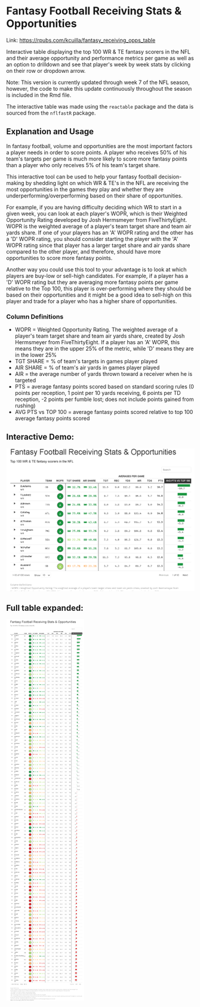 # Fantasy Football Receiving Stats & Opportunities

Link:  https://rpubs.com/kcuilla/fantasy_receiving_opps_table

Interactive table displaying the top 100 WR & TE fantasy scorers in the NFL and their average opportunity and performance metrics per game as well as an option to drilldown and see that player's week by week stats by clicking on their row or dropdown arrow.

Note: This version is currently updated through week 7 of the NFL season, however, the code to make this update continuously throughout the season is included in the Rmd file.

The interactive table was made using the `reactable` package and the data is sourced from the `nflfastR` package.

## Explanation and Usage

In fantasy football, volume and opportunities are the most important factors a player needs in order to score points. A player who receives 50% of his team's targets per game is much more likely to score more fantasy points than a player who only receives 5% of his team's target share. 

This interactive tool can be used to help your fantasy football decision-making by shedding light on which WR & TE's in the NFL are receiving the most opportunities in the games they play and whether they are underperforming/overperforming based on their share of opportunities. 

For example, if you are having difficulty deciding which WR to start in a given week, you can look at each player's WOPR, which is their Weighted Opportunity Rating developed by Josh Hermsmeyer from FiveThirtyEight. WOPR is the weighted average of a player's team target share and team air yards share. If one of your players has an 'A' WOPR rating and the other has a 'D' WOPR rating, you should consider starting the player with the 'A' WOPR rating since that player has a larger target share and air yards share compared to the other player, and therefore, should have more opportunities to score more fantasy points.

Another way you could use this tool to your advantage is to look at which players are buy-low or sell-high candidates. For example, if a player has a 'D' WOPR rating but they are averaging more fantasy points per game relative to the Top 100, this player is over-performing where they should be based on their opportunities and it might be a good idea to sell-high on this player and trade for a player who has a higher share of opportunities.

### Column Definitions

- WOPR = Weighted Opportunity Rating. The weighted average of a player's team target share and team air yards share, created by Josh Hermsmeyer from FiveThirtyEight. If a player has an 'A' WOPR, this means they are in the upper 25% of the metric, while 'D' means they are in the lower 25%
- TGT SHARE = % of team's targets in games player played
- AIR SHARE = % of team's air yards in games player played
- AIR = the average number of yards thrown toward a receiver when he is targeted
- PTS = average fantasy points scored based on standard scoring rules (0 points per reception, 1 point per 10 yards receiving, 6 points per TD reception, -2 points per fumble lost; does not include points gained from rushing)
- AVG PTS vs TOP 100 = average fantasy points scored relative to top 100 average fantasy points scored

## Interactive Demo:
![](fantasyoppsdemo.gif)

## Full table expanded:
![](fantasyoppsfulltable.png)
